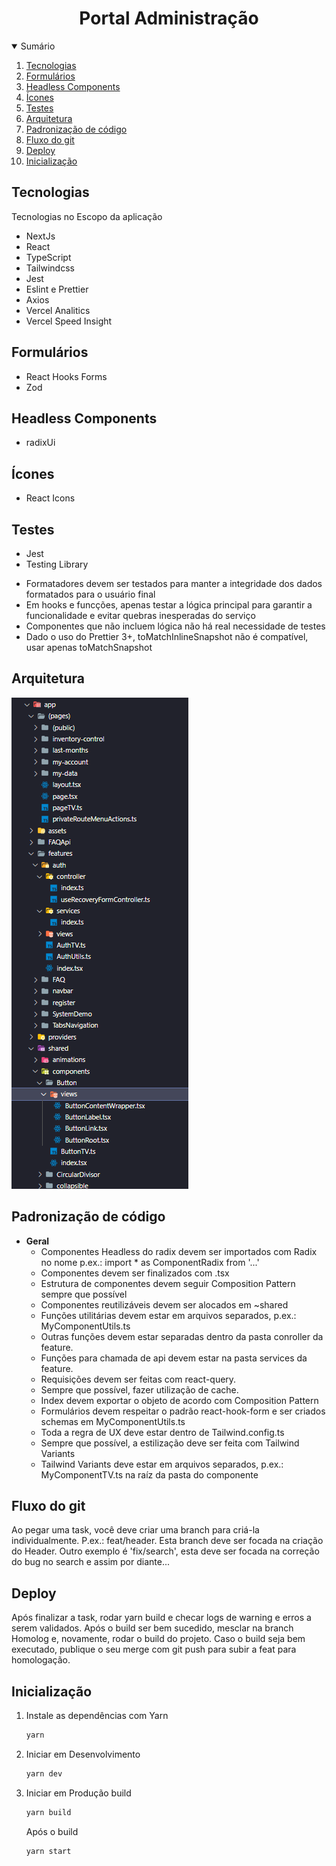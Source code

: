 <h1 align="center">Portal Administração</h1>

<details open="open">
  <summary>Sumário</summary>
  <ol>
    <li><a href="#Tecnologias">Tecnologias</a></li>
    <li><a href="#Formulários">Formulários</a></li>
    <li><a href="#Headless Components">Headless Components</a></li>
    <li><a href="#Ícones">Ícones</a></li>
    <li><a href="#Testes">Testes</a></li>
    <li><a href="#Arquitetura">Arquitetura</a></li>
    <li><a href="#Padronização de código">Padronização de código</a></li>
    <li><a href="#Fluxo do git">Fluxo do git</a></li>
    <li><a href="#Deploy">Deploy</a></li>
    <li><a href="#Inicialização">Inicialização</a></li>
  </ol>
</details>

## Tecnologias

Tecnologias no Escopo da aplicação
* NextJs
* React
* TypeScript
* Tailwindcss
* Jest
* Eslint e Prettier
* Axios
* Vercel Analitics
* Vercel Speed Insight

## Formulários

* React Hooks Forms
* Zod

## Headless Components

* radixUi

## Ícones

* React Icons

## Testes

* Jest
* Testing Library

 - Formatadores devem ser testados para manter a integridade dos dados formatados para o usuário final
 - Em hooks e funcções, apenas testar a lógica principal para garantir a funcionalidade e evitar quebras inesperadas do serviço
 - Componentes que não incluem lógica não há real necessidade de testes
 - Dado o uso do Prettier 3+, toMatchInlineSnapshot não é compatível, usar apenas toMatchSnapshot

## Arquitetura

<img src="src/app/assets/architecture.png" />

## Padronização de código

- **Geral**
    - Componentes Headless do radix devem ser importados com Radix no nome p.ex.: import * as ComponentRadix from '...'
    - Componentes devem ser finalizados com .tsx
    - Estrutura de componentes devem seguir Composition Pattern sempre que possível
    - Componentes reutilizáveis devem ser alocados em ~shared
    - Funções utilitárias devem estar em arquivos separados, p.ex.: MyComponentUtils.ts
    - Outras funções devem estar separadas dentro da pasta conroller da feature.
    - Funções para chamada de api devem estar na pasta services da feature.
    - Requisições devem ser feitas com react-query.
    - Sempre que possível, fazer utilização de cache.
    - Index devem exportar o objeto de acordo com Composition Pattern
    - Formulários devem respeitar o padrão react-hook-form e ser criados schemas em MyComponentUtils.ts
    - Toda a regra de UX deve estar dentro de Tailwind.config.ts
    - Sempre que possível, a estilização deve ser feita com Tailwind Variants
    - Tailwind Variants deve estar em arquivos separados, p.ex.: MyComponentTV.ts na raíz da pasta do componente

## Fluxo do git
  Ao pegar uma task, você deve criar uma branch para criá-la individualmente. P.ex.: feat/header. Esta branch deve ser focada na criação do Header. Outro exemplo é 'fix/search', esta deve ser focada na correção do bug no search e assim por diante...

## Deploy
  Após finalizar a task, rodar yarn build e checar logs de warning e erros a serem validados. Após o build ser bem sucedido, mesclar na branch Homolog e, novamente, rodar o build do projeto. Caso o build seja bem executado, publique o seu merge com git push para subir a feat para homologação.

## Inicialização

1. Instale as dependências com Yarn
   ```sh
   yarn
   ```
1. Iniciar em Desenvolvimento
    ```sh
    yarn dev
    ```
2. Iniciar em Produção
    build
   ```sh
   yarn build
   ```
   Após o build
   ```sh
   yarn start
   ```
